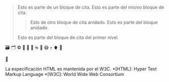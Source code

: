>Esto es parte de un bloque de
cita.
>Esto es parte del mismo bloque de
cita.
>
>>Esto de otro bloque de cita
anidado.
>>Esto es parte del bloque anidado.
>
>Esto es parte del bloque de cita
del primer nivel.
 

&#x1F5C3;
&#x1F5C2;
&#x00A9;
&#x1F4C1;
&#x1F4DD;
&#x1F4BE;
&#x2615;
&#x1F375;
&#x1F637;
&#x2934;
&#x2B06;
&#x1F4DD;


📝

La especificación HTML es mantenida
por el
W3C.
*[HTML]: Hyper Text Markup Language
*[W3C]: World Wide Web Consortium